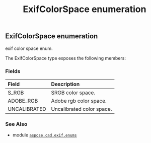 ﻿---
title: ExifColorSpace enumeration
second_title: Aspose.CAD for Python via .NET API References
description: 
type: docs
weight: 10
url: /python-net/aspose.cad.exif.enums/exifcolorspace/
is_root: false
---

## ExifColorSpace enumeration

exif color space enum.



The ExifColorSpace type exposes the following members:

### Fields
| Field | Description |
| :- | :- |
| S_RGB | SRGB color space. |
| ADOBE_RGB | Adobe rgb color space. |
| UNCALIBRATED | Uncalibrated color space. |



### See Also
* module [`aspose.cad.exif.enums`](..)
